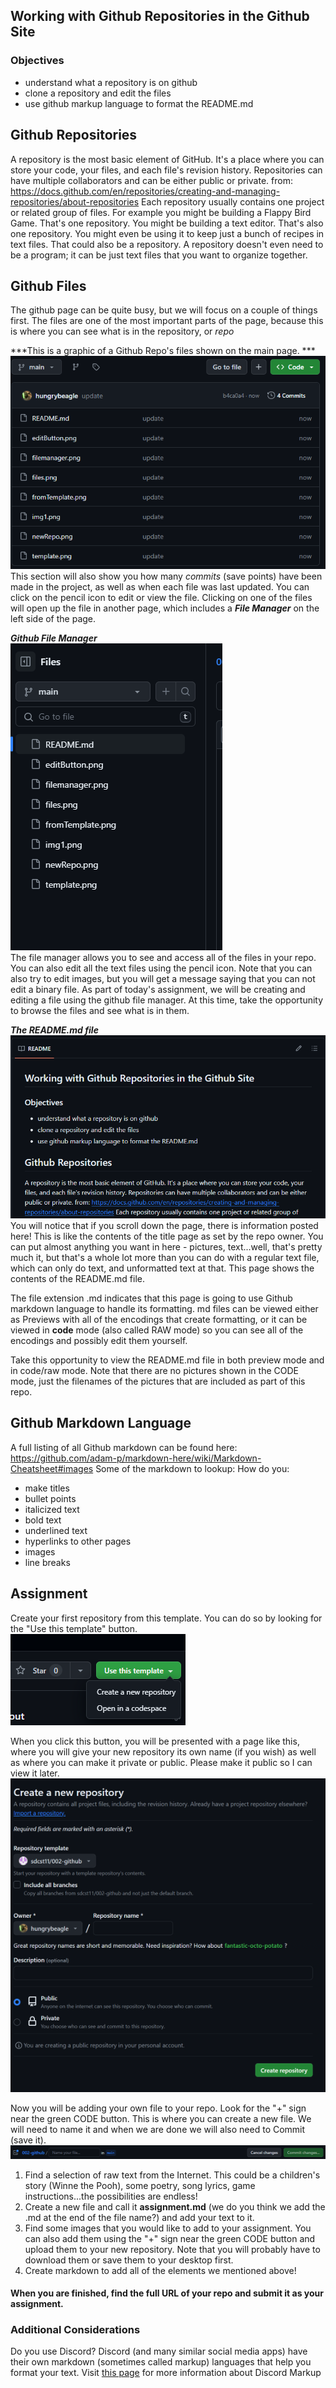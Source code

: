 ## Working with Github Repositories in the Github Site

### Objectives
* understand what a repository is on github
* clone a repository and edit the files
* use github markup language to format the README.md

## Github Repositories
A repository is the most basic element of GitHub. It's a place where you can store your code, your files, and each file's revision history. Repositories can have multiple collaborators and can be either public or private.
from:   
https://docs.github.com/en/repositories/creating-and-managing-repositories/about-repositories
Each repository usually contains one project or related group of files. For example you might be building a Flappy Bird Game. That's one repository.  You might be building a text editor. That's also one repository.  You might even be using it to keep just a bunch of recipes in text files. That could also be a repository. A repository doesn't even need to be a program; it can be just text files that you want to organize together.

## Github Files
The github page can be quite busy, but we will focus on a couple of things first.  The files are one of the most important parts of the page, because this is where you can see what is in the repository, or *repo*

***This is a graphic of a Github Repo's files shown on the main page.  ***
![Repo Files](files.png)  
This section will also show you how many *commits* (save points) have been made in the project, as well as when each file was last updated.  You can click on the pencil icon to edit or view the file.
Clicking on one of the files will open up the file in another page, which includes a ***File Manager*** on the left side of the page.

***Github File Manager***  
![File Manger](filemanager.png)  
The file manager allows you to see and access all of the files in your repo.  You can also edit all the text files using the pencil icon.  Note that you can also try to edit images, but you will get a message saying that you can not edit a binary file.  As part of today's assignment, we will be creating and editing a file using the github file manager.  At this time, take the opportunity to browse the files and see what is in them.

***The README.md file***  
![README contents](readmeMarkdown.png)   
You will notice that if you scroll down the page, there is information posted here!  This is like the contents of the title page as set by the repo owner.  You can put almost anything you want in here - pictures, text...well, that's pretty much it, but that's a whole lot more than you can do with a regular text file, which can only do text, and unformatted text at that.  This page shows the contents of the README.md file.  

The file extension .md indicates that this page is going to use Github markdown language to handle its formatting.  md files can be viewed either as Previews with all of the encodings that create formatting, or it can be viewed in **code** mode (also called RAW mode) so you can see all of the encodings and possibly edit them yourself.

Take this opportunity to view the README.md file in both preview mode and in code/raw mode.   Note that there are no pictures shown in the CODE mode, just the filenames of the pictures that are included as part of this repo.

## Github Markdown Language
A full listing of all Github markdown can be found here:   
https://github.com/adam-p/markdown-here/wiki/Markdown-Cheatsheet#images
Some of the markdown to lookup:
How do you:
* make titles
* bullet points
* italicized text
* bold text
* underlined text
* hyperlinks to other pages
* images
* line breaks

## Assignment
Create your first repository from this template.  You can do so by looking for the "Use this template" button.   
![Use from Template](template.png)  


When you click this button, you will be presented with a page like this, where you will give your new repository its own name (if you wish) as well as where you can make it private or public. Please make it public so I can view it later.  
![Create from Template](fromTemplate.png)

Now you will be adding your own file to your repo.  Look for the "+" sign near the green CODE button.  This is where you can create a new file.  We will need to name it and when we are done we will also need to Commit (save it).  
![Create File](editFile.png)  

1. Find a selection of raw text from the Internet.  This could be a children's story (Winne the Pooh), some poetry, song lyrics, game instructions...the possibilities are endless!
2. Create a new file and call it **assignment.md** (we do you think we add the .md at the end of the file name?) and add your text to it.
3. Find some images that you would like to add to your assignment. You can also add them using the "+" sign near the green CODE button and upload them to your new repository.  Note that you will probably have to download them or save them to your desktop first.
4. Create markdown to add all of the elements we mentioned above!


#### When you are finished, find the full URL of your repo and submit it as your assignment.

### Additional Considerations
Do you use Discord?  Discord (and many similar social media apps) have their own markdown (sometimes called markup) languages that help you format your text. Visit [this page](https://support.discord.com/hc/en-us/articles/210298617-Markdown-Text-101-Chat-Formatting-Bold-Italic-Underline) for more information about Discord Markup